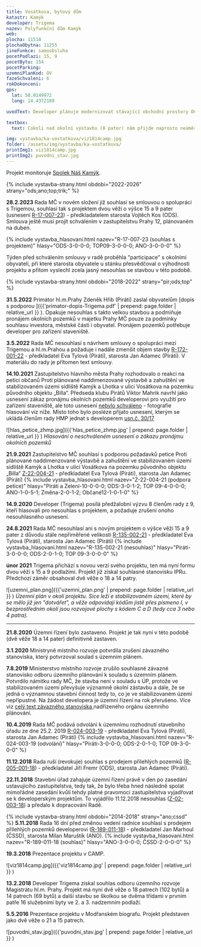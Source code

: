 ```yaml
---
title: Vosátkova, bytový dům
katastr: Kamýk
developer: Trigema
nazev: Polyfunkční dům Kamýk
web:
plocha: 11518 
plochaObytna: 11255
jineFunkce: samoobsluha
pocetPodlazi: 15, 9
pocetBytu: 154
pocetParking:
uzemniPlanKod: OV
fazeSchvaleni: 6
rokDokonceni:
gps:
  lat: 50.0149972
  long: 14.4372189

uvodText: Developer plánuje modernizovat stávající obchodní prostory OC Kamýk se samoobsluhou Billa a přistavit na ně vysoké věže s byty

textbox:
  text: Cokoli nad okolní výstavbu (8 pater) nám přijde naprosto neúměrné. Nový Metropolitní plán na tomto území také počítá s maximálně 8 patry.

img: vystavba/ka-vostatkova/viz1814camp.jpg
folder: /assets/img/vystavba/ka-vostatkova/
printImg1: viz1814camp.jpg
printImg2: puvodni_stav.jpg
---
```


Projekt monitoruje [Spolek Náš Kamýk](https://kamykspolek.cz).

{% include vystavba-strany.html obdobi="2022-2026" strany="ods;ano;top;trik;" %}

**28.2.2023** Rada MČ v novém složení již souhlasí se smlouvou o spolupráci s Trigemou, souhlasí tak s projektem dvou věží o výšce 15 a 9 pater (usnesení [R-17-007-23](https://www.praha12.cz/assets/File.ashx?id_org=80112&id_dokumenty=95649)) - 
předkladatelem starosta Vojtěch Kos (ODS). Smlouva ještě musí projít schválením v zastupitelstvu Prahy 12, plánovaném na duben.

{% include vystavba_hlasovani.html nazev="R-17-007-23 (souhlas s projektem)" hlasy="ODS-3-0-0-0; TOP09-3-0-0-0; ANO-3-0-0-0" %}

Týden před schválením smlouvy v radě proběhla "participace" s okolními obyvateli, při které starosta obyvatele u stánku přesvědčoval o výhodnosti projektu a přitom vyslechl zcela jasný nesouhlas se stavbou v této podobě.

{% include vystavba-strany.html obdobi="2018-2022" strany="pir;ods;top" %}

**31.5.2022** Primátor hl.m.Prahy Zdeněk Hřib (Piráti) zaslal obyvatelům [dopis s podporou ]({{'primator-dopis-Trigema.pdf' | prepend: page.folder | relative_url }} ). Opakuje nesouhlas s takto velkou stavbou a podmiňuje pronájem okolních pozemků v majetku Prahy  MČ pouze za podmínky souhlasu investora, městské části i obyvatel. Pronájem pozemků potřebuje developer pro zařízení staveniště.

**3.5.2022** Rada MČ nesouhlasí s návrhem smlouvy o spolupráci mezi Trigemou a hl.m.Prahou a požaduje i nadále zmenšit objem stavby [R-172-001-22](https://www.praha12.cz/assets/File.ashx?id_org=80112&id_dokumenty=90161) - předkladatel Eva Tylová (Piráti), starosta Jan Adamec (Piráti). V materiálu do rady je přítomen text smlouvy.

**14.10.2021** Zastupitelstvo hlavního města Prahy rozhodovalo o reakci na petici občanů Proti plánované naddimenzované výstavbě a zahuštění ve stabilizovaném území sídliště Kamýk a Lhotka v ulici Vosátkova na pozemku původního objektu „Billa“. Předseda klubu Pirátů Viktor Mahrik navrhl jako usnesení zákaz pronájmu okolních pozemků developerovi pro využití pro zařízení staveniště, ale toto usnesení [nebylo schváleno](https://www.praha.eu/jnp/cz/o_meste/primator_a_volene_organy/zastupitelstvo/vysledky_hlasovani/index.html?periodId=33394&resolutionNumber=&meeting=30&printNumber=&s=1&votingId=55949) - fotografie hlasování viz níže. Místo toho bylo posléze přijato usnesení, kterým se ukládá členům rady HMP jednat s developerem [usn.č. 30/17](http://zastupitelstvo.praha.eu/ina/inagetdocument.aspx?par=040103137145140101124109108078152145140101090088097092097090094078145140101092091096091092097)

![hlas_petice_zhmp.jpg]({{'hlas_petice_zhmp.jpg' | prepend: page.folder | relative_url }} )
_Hlasování o neschváleném usnesení o zákazu pronájmu okolních pozemků_

**21.9.2021** Zastupitelstvo MČ souhlasí s podporou požadavků petice Proti plánované naddimenzované výstavbě a zahuštění ve stabilizovaném území sídliště Kamýk a Lhotka v ulici Vosátkova na pozemku původního objektu „Billa“ [Z-22-004-21](https://www.praha12.cz/assets/File.ashx?id_org=80112&id_dokumenty=85842) - předkladatel Eva Tylová (Piráti), starosta Jan Adamec (Piráti)
{% include vystavba_hlasovani.html nazev="Z-22-004-21 (podpora petice)" hlasy="Piráti a Zelení-10-0-0-0; ODS-3-0-1-2; TOP 09-4-0-0-0; ANO-1-0-5-1; Změna-2-0-1-2; Občané12-1-0-1-0" %}

**14.9.2020** Developer (Trigema) posílá předžalobní výzvu 8 členům rady z 9, kteří hlasovali pro nesouhlas s projektem, a požaduje zrušení onoho nesouhlasného usnesení.

**24.8.2021** Rada MČ nesouhlasí ani s novým projektem o výšce věží 15 a 9 pater z důvodu stále nepřiměřené velikosti [R-135-002-21](https://www.praha12.cz/assets/File.ashx?id_org=80112&id_dokumenty=85390) - předkladatel Eva Tylová (Piráti), starosta Jan Adamec (Piráti)
{% include vystavba_hlasovani.html nazev="R-135-002-21 (nesouhlas)" hlasy="Piráti-3-0-0-0; ODS-2-0-1-0; TOP 09-3-0-0-0" %}

**únor 2021** Trigema přichází s novou verzí svého projektu, ten má nyní formu dvou věží s 15 a 9 podlažími. Projekt již získal souhlasné stanovisku IPRu. Předchozí záměr obsahoval dvě věže o 18 a 14 patry.


![uzemni_plan.png]({{'uzemni_plan.png' | prepend: page.folder | relative_url }} )
_Územní plán v okolí projektu. Sice leží e stabilizovaném území, které by se mělo již jen "dotvářet", a věže odpovídají kódům jistě přes písmeno I, v bezprostředním okolí jsou rozvojové plochy s kódem C a D (tedy cca 3 nebo 4 patra)._

- - -

**21.8.2020** Územní řízení bylo zastaveno. Projekt je tak nyní v této podobě (dvě věže 18 a 14 pater) definitivně zastaven.

**3.1.2020** Ministryně místního rozvoje potvrdila zrušení závazného stanoviska, který potvrzoval soulad s územním plánem.

**7.8.2019** Ministerstvo místního rozvoje zrušilo souhlasné závazné stanovisko odboru územního plánování k souladu s územním plánem. Potvrdilo námitku rady MČ, že stavba není v souladu s ÚP, protože ve stabilizovaném území převyšuje významně okolní zástavbu a dále, že se jedná o významnou stavební činnost tedy to, co je ve stabilizovaném území nepřípustné. Na žádost developera je územní řízení na rok přerušeno. 
Více viz [celý text závazného stanoviska ](http://www.individualniplanovani.cz/wp-content/uploads/2017/09/29684_2019_81_2_ZS_Bytový_dům_Kamýk_signed.pdf) nadřízeného orgánu územního plánování.

**10.4.2019** Rada MČ podává odvolání k územnímu rozhodnutí stavebního úřadu ze dne 25.2. 2019 
[R-024-003-19](https://www.praha12.cz/assets/File.ashx?id_org=80112&id_dokumenty=68733) - předkladatel Eva Tylová (Piráti), starosta Jan Adamec (Piráti)
{% include vystavba_hlasovani.html nazev="R-024-003-19 (odvolání)" hlasy="Piráti-3-0-0-0; ODS-2-0-1-0; TOP 09-3-0-0-0" %}

**11.12.2018** Rada ruší (revokuje) souhlas s prodejem přilehlých pozemků ([R-005-001-18](https://www.praha12.cz/assets/File.ashx?id_org=80112&id_dokumenty=66236)) - předkladatel Jiří Fremr (ODS), starosta Jan Adamec (Piráti).

**22.11.2018** Stavební úřad zahajuje územní řízení právě v den po zasedání ustavujícího zastupitelstva, tedy tak, že bylo třeba hned následně spolat mimořádné zasedání kvůli tehdy platné pravomoci zastupitelstva vyjadřovat se k developerským projektům. To vyjádřilo 11.12.2018 nesouhlas ([Z-02-003-18](https://www.praha12.cz/assets/File.ashx?id_org=80112&id_dokumenty=66383)) a předalo k dopracování Radě.
                                            
{% include vystavba-strany.html obdobi="2014-2018" strany="ano;cssd" %}
**5.11.2018** Rada 16 dní před změnou vedení radnice souhlasí s prodejem přilehlých pozemků developerovi ([R-189-011-18](https://www.praha12.cz/assets/File.ashx?id_org=80112&id_dokumenty=66314)) - předkladatel Jan Marhoul (ČSSD), starosta Milan Maruštík (ANO).
{% include vystavba_hlasovani.html nazev="R-189-011-18 (souhlas)" hlasy="ANO-3-0-0-0; ČSSD-2-0-0-0" %}

**19.3.2018** Prezentace projektu v CAMP.

![viz1814camp.jpg]({{'viz1814camp.jpg' | prepend: page.folder | relative_url }} )

**13.2.2018** Developer Trigema získal souhlas odboru územního rozvoje Magistrátu hl.m. Prahy. Projekt má nyní dvě věže o 18 patrech (102 bytů) a 14 patrech (69 bytů) a další stavbu se školkou se dvěma třídami v prvním patře 16 služebními byty ve 2. a 3. nadzemním podlaží.

**5.5.2016** Prezentace projektu v Modřanském biografu. Projekt představen jako dvě věže o 21 a 15 patrech.

![puvodni_stav.jpg]({{'puvodni_stav.jpg' | prepend: page.folder | relative_url }} )

